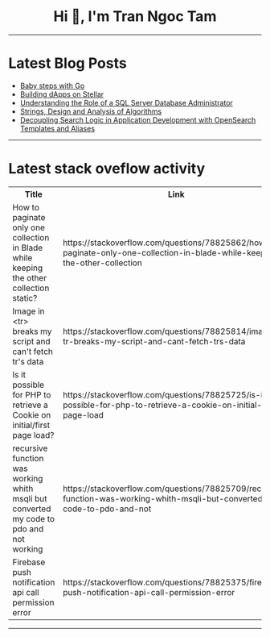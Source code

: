<h1 align="center">Hi 👋, I'm Tran Ngoc Tam</h1>

---

# Latest Blog Posts 
<!-- BLOG-POST-LIST:START -->
- [Baby steps with Go](https://dev.to/taikedz/baby-steps-with-go-3ibl)
- [Building dApps on Stellar](https://dev.to/stellar/building-dapps-on-stellar-g7)
- [Understanding the Role of a SQL Server Database Administrator](https://dev.to/minhduc159/understanding-the-role-of-a-sql-server-database-administrator-3f28)
- [Strings, Design and Analysis of Algorithms](https://dev.to/harshm03/strings-design-and-analysis-of-algorithms-2c8p)
- [Decoupling Search Logic in Application Development with OpenSearch Templates and Aliases](https://dev.to/aws-builders/decoupling-search-logic-in-application-development-with-opensearch-templates-and-aliases-2p1e)
<!-- BLOG-POST-LIST:END -->

---

# Latest stack oveflow activity
<table>
  <tr><th>Title</th><th>Link</th></tr>
  <!-- STACKOVERFLOW:START --><tr><td>How to paginate only one collection in Blade while keeping the other collection static?</td><td>https://stackoverflow.com/questions/78825862/how-to-paginate-only-one-collection-in-blade-while-keeping-the-other-collection</td></tr><tr><td>Image in &lt;tr&gt; breaks my script and can&#39;t fetch tr&#39;s data</td><td>https://stackoverflow.com/questions/78825814/image-in-tr-breaks-my-script-and-cant-fetch-trs-data</td></tr><tr><td>Is it possible for PHP to retrieve a Cookie on initial/first page load?</td><td>https://stackoverflow.com/questions/78825725/is-it-possible-for-php-to-retrieve-a-cookie-on-initial-first-page-load</td></tr><tr><td>recursive function was working whith msqli but converted my code to pdo and not working</td><td>https://stackoverflow.com/questions/78825709/recursive-function-was-working-whith-msqli-but-converted-my-code-to-pdo-and-not</td></tr><tr><td>Firebase push notification api call permission error</td><td>https://stackoverflow.com/questions/78825375/firebase-push-notification-api-call-permission-error</td></tr><!-- STACKOVERFLOW:END -->
</table>

---


